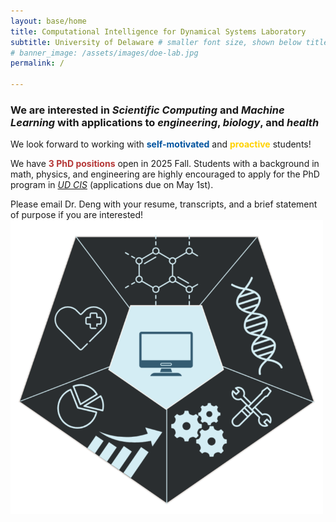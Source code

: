 ```yaml
---
layout: base/home
title: Computational Intelligence for Dynamical Systems Laboratory
subtitle: University of Delaware # smaller font size, shown below title+title2
# banner_image: /assets/images/doe-lab.jpg
permalink: /

---
```




### We are interested in *Scientific Computing* and *Machine Learning* with applications to *engineering*, *biology*, and *health*

We look forward to working with <span style="color: #00539F;">**self-motivated**</span> and <span style="color:#FFD200;">**proactive**</span> students!

We have <span style="color: #B53737;">**3 PhD positions**</span> open in 2025 Fall. Students with a background in math, physics, and engineering are highly encouraged to apply for the PhD program in _[UD CIS](https://www.cis.udel.edu/academics/graduate-programs/phd-in-computer-science/)_ (applications due on May 1st).

Please email Dr. Deng with your resume, transcripts, and a brief statement of purpose if you are interested!
<img src="/assets/images/home_page_image.png" width="500" height=auto />

